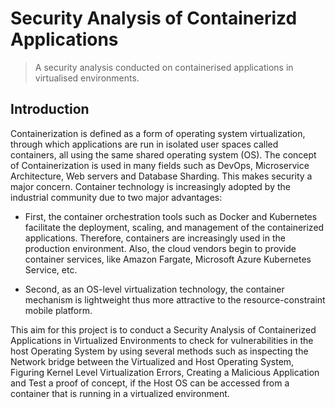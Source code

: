 # Security Analysis of Containerizd Applications

> A security analysis conducted on containerised applications in virtualised environments.

## Introduction

Containerization is defined as a form of operating system virtualization, through which applications are run in isolated user spaces called containers, all using the same shared operating system (OS).
The concept of Containerization is used in many fields such as DevOps, Microservice Architecture, Web servers and Database Sharding. This makes security a major concern. Container technology is increasingly adopted by the industrial community due to two major advantages:

- First, the container orchestration tools such as Docker and Kubernetes facilitate the deployment, scaling, and management of the containerized applications. Therefore, containers are increasingly used in the production environment. Also, the cloud vendors begin to provide container services, like Amazon Fargate, Microsoft Azure Kubernetes Service, etc.

- Second, as an OS-level virtualization technology, the container mechanism is lightweight thus more attractive to the resource-constraint mobile platform.

This aim for this project is to conduct a Security Analysis of Containerized Applications in Virtualized Environments to check for vulnerabilities in the host Operating System by using several methods such as inspecting the Network bridge between the Virtualized and Host Operating System, Figuring Kernel Level Virtualization Errors, Creating a Malicious Application and Test a proof of concept, if the Host OS can be accessed from a container that is running in a virtualized environment.


